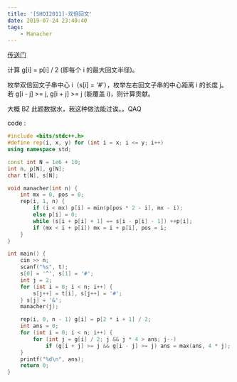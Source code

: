 ```yaml
---
title: '[SHOI2011]-双倍回文'
date: 2019-07-24 23:40:40
tags:
    - Manacher
---
```


[传送门](https://www.lydsy.com/JudgeOnline/problem.php?id=2342)

计算 g[i] = p[i] / 2 (即每个 i 的最大回文半径)。

枚举双倍回文子串中心 i（s[i] = '#'），枚举左右回文子串的中心距离 i 的长度 j。若 g[i - j] >= j, g[i + j] >= j (能覆盖 i)，则计算贡献。

大概 BZ 此题数据水，我这种做法能过诶。。QAQ

code :
``` c++
#include <bits/stdc++.h>
#define rep(i, x, y) for (int i = x; i <= y; i++)
using namespace std;

const int N = 1e6 + 10;
int n, p[N], g[N];
char t[N], s[N];

void manacher(int n) {
    int mx = 0, pos = 0;
    rep(i, 1, n) {
        if (i < mx) p[i] = min(p[pos * 2 - i], mx - i);
        else p[i] = 0;
        while (s[i + p[i] + 1] == s[i - p[i] - 1]) ++p[i];
        if (mx < i + p[i]) mx = i + p[i], pos = i;
    }
}

int main() {
    cin >> n;
    scanf("%s", t);
    s[0] = '^', s[1] = '#';
    int j = 2;
    for (int i = 0; i < n; i++) {
        s[j++] = t[i], s[j++] = '#';
    } s[j] = '&';
    manacher(j);

    rep(i, 0, n - 1) g[i] = p[2 * i + 1] / 2;
    int ans = 0;
    for (int i = 0; i < n; i++) {
        for (int j = g[i] / 2; j && j * 4 > ans; j--)
            if (g[i + j] >= j && g[i - j] >= j) ans = max(ans, 4 * j);
    }
    printf("%d\n", ans);
    return 0;
}
```